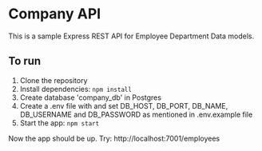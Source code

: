 # Company API

This is a sample Express REST API for Employee Department Data models.

## To run

1.  Clone the repository
2.  Install dependencies: `npm install`
3.  Create database 'company_db' in Postgres
4.  Create a .env file with and set DB_HOST, DB_PORT, DB_NAME, DB_USERNAME and DB_PASSWORD
    as mentioned in .env.example file
5.  Start the app: `npm start`

Now the app should be up.
Try: http://localhost:7001/employees
